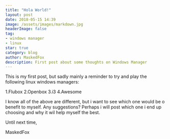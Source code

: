```yaml
---
title: "Hola World!"
layout: post
date: 2018-05-15 14:39
image: /assets/images/markdown.jpg
headerImage: false
tag:
- windows manager
- linux
star: true
category: blog
author: MaskedFox
description: First post about some thoughts on Windows Manager
---
```



This is my first post, but sadly mainly a reminder to try and play the following linux windows managers:

1.Flubox
2.Openbox
3.i3
4.Awesome

I know all of the above are different, but i want to see which one would be o benefit to myself. Any suggestions? Perhaps i will post which one i end up choosing and why it wil help myself the best. 

Until next time,

MaskedFox
